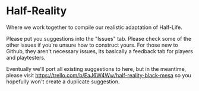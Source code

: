 # Half-Reality
Where we work together to compile our realistic adaptation of Half-Life.

Please put you suggestions into the "Issues" tab. Please check some of the other issues if you're unsure how to construct yours.
For those new to Github, they aren't necessary issues, its basically a feedback tab for players and playtesters.

Eventually we'll port all existing suggestions to here, but in the meantime, please visit https://trello.com/b/EaJ6W4Ww/half-reality-black-mesa so you hopefully won't create a duplicate suggestion.
